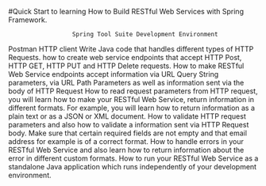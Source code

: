 #Quick Start to learning How to Build RESTful Web Services with Spring Framework.

                      Spring Tool Suite Development Environment
Postman HTTP client
Write Java code that handles different types of HTTP Requests. how to create web service endpoints that accept HTTP Post, HTTP GET, HTTP PUT and HTTP Delete requests.
How to make RESTful Web Service endpoints accept information via URL Query String parameters, via URL Path Parameters as well as information sent via the body of HTTP Request
How to read request parameters from HTTP request, you will learn how to make your RESTful Web Service, return information in different formats. For example, you will learn how to return information as a plain text or as a JSON or XML document.
How to validate HTTP request parameters and also how to validate a information sent via HTTP Request body. Make sure that certain required fields are not empty and that email address for example is of a correct format.
How to handle errors in your RESTful Web Service and also learn how to return information about the error in different custom formats.
How to run your RESTful Web Service as a standalone Java application which runs independently of your development environment.
